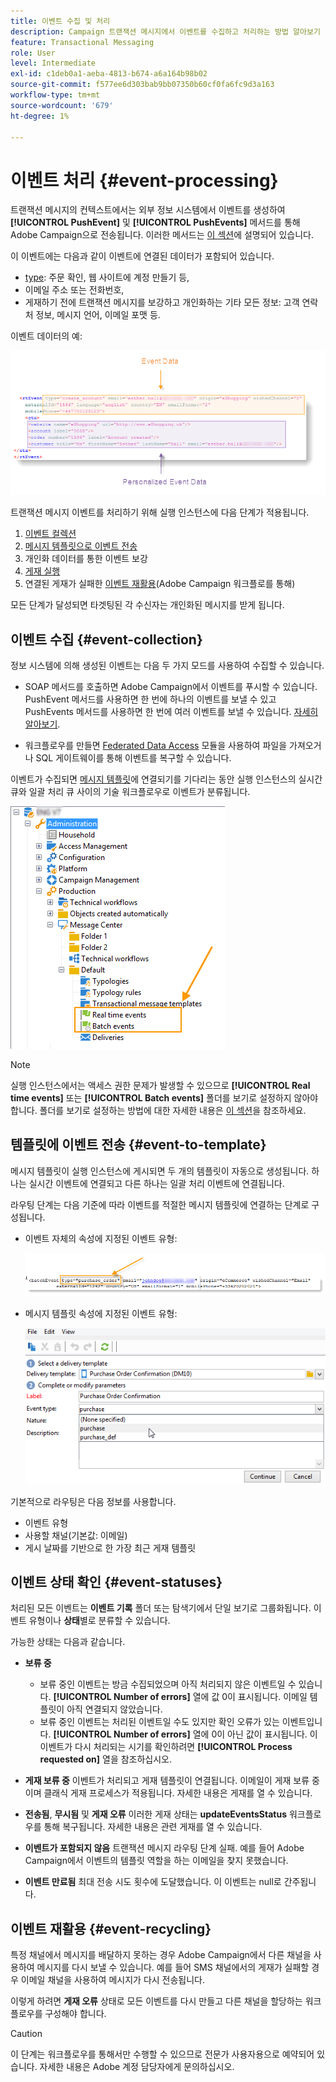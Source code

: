 ```yaml
---
title: 이벤트 수집 및 처리
description: Campaign 트랜잭션 메시지에서 이벤트를 수집하고 처리하는 방법 알아보기
feature: Transactional Messaging
role: User
level: Intermediate
exl-id: c1deb0a1-aeba-4813-b674-a6a164b98b02
source-git-commit: f577ee6d303bab9bb07350b60cf0fa6fc9d3a163
workflow-type: tm+mt
source-wordcount: '679'
ht-degree: 1%

---
```


# 이벤트 처리 {#event-processing}

트랜잭션 메시지의 컨텍스트에서는 외부 정보 시스템에서 이벤트를 생성하여 **[!UICONTROL PushEvent]** 및 **[!UICONTROL PushEvents]** 메서드를 통해 Adobe Campaign으로 전송됩니다. 이러한 메서드는 [이 섹션](event-description.md)에 설명되어 있습니다.

이 이벤트에는 다음과 같이 이벤트에 연결된 데이터가 포함되어 있습니다.

* [type](transactional.md#create-event-types): 주문 확인, 웹 사이트에 계정 만들기 등,
* 이메일 주소 또는 전화번호,
* 게재하기 전에 트랜잭션 메시지를 보강하고 개인화하는 기타 모든 정보: 고객 연락처 정보, 메시지 언어, 이메일 포맷 등.

이벤트 데이터의 예:

![](assets/mc-event-request.png)

트랜잭션 메시지 이벤트를 처리하기 위해 실행 인스턴스에 다음 단계가 적용됩니다.

1. [이벤트 컬렉션](#event-collection)
1. [메시지 템플릿으로 이벤트 전송](#routing-towards-a-template)
1. 개인화 데이터를 통한 이벤트 보강
1. [게재 실행](delivery-execution.md)
1. 연결된 게재가 실패한 [이벤트 재활용](#event-recycling)(Adobe Campaign 워크플로를 통해)

모든 단계가 달성되면 타겟팅된 각 수신자는 개인화된 메시지를 받게 됩니다.

## 이벤트 수집 {#event-collection}

정보 시스템에 의해 생성된 이벤트는 다음 두 가지 모드를 사용하여 수집할 수 있습니다.

* SOAP 메서드를 호출하면 Adobe Campaign에서 이벤트를 푸시할 수 있습니다. PushEvent 메서드를 사용하면 한 번에 하나의 이벤트를 보낼 수 있고 PushEvents 메서드를 사용하면 한 번에 여러 이벤트를 보낼 수 있습니다. [자세히 알아보기](event-description.md).

* 워크플로우를 만들면 [Federated Data Access](../connect/fda.md) 모듈을 사용하여 파일을 가져오거나 SQL 게이트웨이를 통해 이벤트를 복구할 수 있습니다.

이벤트가 수집되면 [메시지 템플릿](transactional-template.md)에 연결되기를 기다리는 동안 실행 인스턴스의 실시간 큐와 일괄 처리 큐 사이의 기술 워크플로우로 이벤트가 분류됩니다.

![](assets/mc-event-queues.png)

>[!NOTE]
>
>실행 인스턴스에서는 액세스 권한 문제가 발생할 수 있으므로 **[!UICONTROL Real time events]** 또는 **[!UICONTROL Batch events]** 폴더를 보기로 설정하지 않아야 합니다. 폴더를 보기로 설정하는 방법에 대한 자세한 내용은 [이 섹션](../audiences/folders-and-views.md#turn-a-folder-to-a-view)을 참조하세요.

## 템플릿에 이벤트 전송 {#event-to-template}

메시지 템플릿이 실행 인스턴스에 게시되면 두 개의 템플릿이 자동으로 생성됩니다. 하나는 실시간 이벤트에 연결되고 다른 하나는 일괄 처리 이벤트에 연결됩니다.

라우팅 단계는 다음 기준에 따라 이벤트를 적절한 메시지 템플릿에 연결하는 단계로 구성됩니다.

* 이벤트 자체의 속성에 지정된 이벤트 유형:

  ![](assets/event-type-sample.png)

* 메시지 템플릿 속성에 지정된 이벤트 유형:

  ![](assets/event-type-select.png)

기본적으로 라우팅은 다음 정보를 사용합니다.

* 이벤트 유형
* 사용할 채널(기본값: 이메일)
* 게시 날짜를 기반으로 한 가장 최근 게재 템플릿

## 이벤트 상태 확인 {#event-statuses}

처리된 모든 이벤트는 **이벤트 기록** 폴더 또는 탐색기에서 단일 보기로 그룹화됩니다. 이벤트 유형이나 **상태**&#x200B;별로 분류할 수 있습니다.

가능한 상태는 다음과 같습니다.

* **보류 중**

   * 보류 중인 이벤트는 방금 수집되었으며 아직 처리되지 않은 이벤트일 수 있습니다. **[!UICONTROL Number of errors]** 열에 값 0이 표시됩니다. 이메일 템플릿이 아직 연결되지 않았습니다.
   * 보류 중인 이벤트는 처리된 이벤트일 수도 있지만 확인 오류가 있는 이벤트입니다. **[!UICONTROL Number of errors]** 열에 0이 아닌 값이 표시됩니다. 이 이벤트가 다시 처리되는 시기를 확인하려면 **[!UICONTROL Process requested on]** 열을 참조하십시오.

* **게재 보류 중**
이벤트가 처리되고 게재 템플릿이 연결됩니다. 이메일이 게재 보류 중이며 클래식 게재 프로세스가 적용됩니다. 자세한 내용은 게재를 열 수 있습니다.
* **전송됨**, **무시됨** 및 **게재 오류**
이러한 게재 상태는 **updateEventsStatus** 워크플로우를 통해 복구됩니다. 자세한 내용은 관련 게재를 열 수 있습니다.
* **이벤트가 포함되지 않음**
트랜잭션 메시지 라우팅 단계 실패. 예를 들어 Adobe Campaign에서 이벤트의 템플릿 역할을 하는 이메일을 찾지 못했습니다.
* **이벤트 만료됨**
최대 전송 시도 횟수에 도달했습니다. 이 이벤트는 null로 간주됩니다.

## 이벤트 재활용 {#event-recycling}

특정 채널에서 메시지를 배달하지 못하는 경우 Adobe Campaign에서 다른 채널을 사용하여 메시지를 다시 보낼 수 있습니다. 예를 들어 SMS 채널에서의 게재가 실패할 경우 이메일 채널을 사용하여 메시지가 다시 전송됩니다.

이렇게 하려면 **게재 오류** 상태로 모든 이벤트를 다시 만들고 다른 채널을 할당하는 워크플로우를 구성해야 합니다.

>[!CAUTION]
>
>이 단계는 워크플로우를 통해서만 수행할 수 있으므로 전문가 사용자용으로 예약되어 있습니다. 자세한 내용은 Adobe 계정 담당자에게 문의하십시오.

